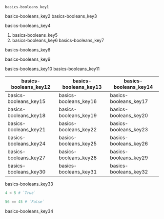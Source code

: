```ngMeta
basics-booleans_key1
```

basics-booleans_key2
basics-booleans_key3


basics-booleans_key4


1. basics-booleans_key5
2. basics-booleans_key6
basics-booleans_key7


basics-booleans_key8


basics-booleans_key9


basics-booleans_key10
basics-booleans_key11



|basics-booleans_key12|basics-booleans_key13|basics-booleans_key14|
|---|---|---|
|basics-booleans_key15|basics-booleans_key16|basics-booleans_key17|
|basics-booleans_key18|basics-booleans_key19|basics-booleans_key20|
|basics-booleans_key21|basics-booleans_key22|basics-booleans_key23|
|basics-booleans_key24|basics-booleans_key25|basics-booleans_key26|
|basics-booleans_key27|basics-booleans_key28|basics-booleans_key29|
|basics-booleans_key30|basics-booleans_key31|basics-booleans_key32|

basics-booleans_key33


```python
4 < 5 # `True`
```
```python
56 == 45 # `False`
```
basics-booleans_key34
